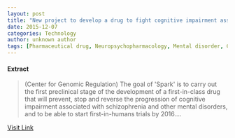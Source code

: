 ```yaml
---
layout: post
title: "New project to develop a drug to fight cognitive impairment associated with schizophrenia"
date: 2015-12-07
categories: Technology
author: unknown author
tags: [Pharmaceutical drug, Neuropsychopharmacology, Mental disorder, Centre for Genomic Regulation, Health, Research, Disease, Schizophrenia, Model organism, Biotechnology, Medicine, Biology, Health sciences, Life sciences, Clinical medicine, Health care]
---
```





#### Extract
>(Center for Genomic Regulation) The goal of 'Spark' is to carry out the first preclinical stage of the development of a first-in-class drug that will prevent, stop and reverse the progression of cognitive impairment associated with schizophrenia and other mental disorders, and to be able to start first-in-humans trials by 2016....



[Visit Link](http://www.eurekalert.org/pub_releases/2015-01/cfgr-npt012715.php)



